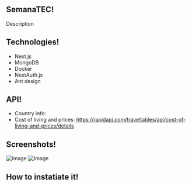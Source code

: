 ## SemanaTEC!
Description

## Technologies!
- Next.js
- MongoDB
- Docker
- NextAuth.js
- Ant design

## API!
- Country info: 
- Cost of living and prices: https://rapidapi.com/traveltables/api/cost-of-living-and-prices/details

## Screenshots!
![image](https://user-images.githubusercontent.com/78885738/227529787-285326e6-245b-487f-bd59-4a26190adead.png)
![image](https://user-images.githubusercontent.com/78885738/227529718-f94459de-1c1a-411c-8def-7c5268be2c90.png)

## How to instatiate it!
